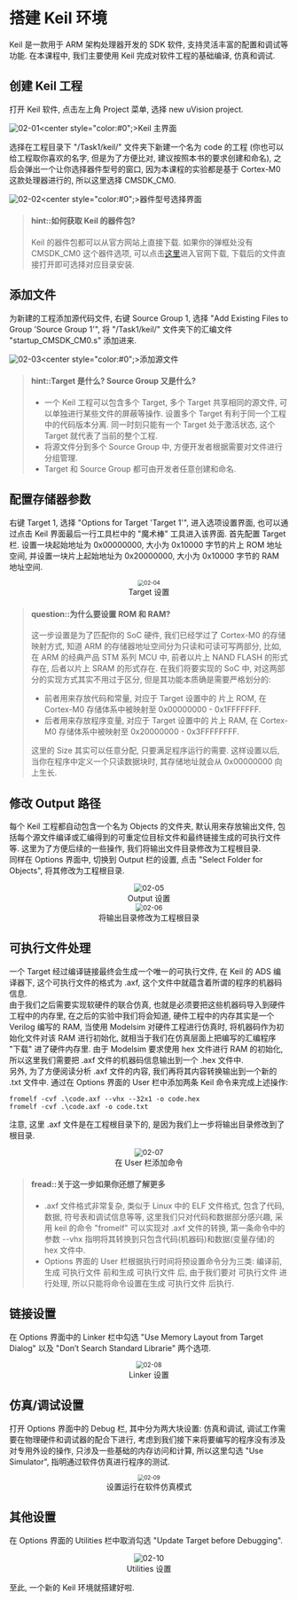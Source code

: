 # 搭建 Keil 环境

Keil 是一款用于 ARM 架构处理器开发的 SDK 软件, 支持灵活丰富的配置和调试等功能. 在本课程中, 我们主要使用 Keil 完成对软件工程的基础编译, 仿真和调试.

## 创建 Keil 工程

打开 Keil 软件, 点击左上角 Project 菜单, 选择 new uVision project.

<img src="/img/lab1/02-01.png" alt="02-01" style="zoom:100%;" /><center style="color:#0";>Keil 主界面</center>  

选择在工程目录下 "/Task1/keil/" 文件夹下新建一个名为 code 的工程 (你也可以给工程取你喜欢的名字, 但是为了方便比对, 建议按照本书的要求创建和命名), 之后会弹出一个让你选择器件型号的窗口, 因为本课程的实验都是基于 Cortex-M0 这款处理器进行的, 所以这里选择 CMSDK_CM0.

<img src="/img/lab1/02-02.png" alt="02-02" style="zoom:100%;" /><center style="color:#0";>器件型号选择界面</center> 

<!-- -->
> #### hint::如何获取 Keil 的器件包?
> Keil 的器件包都可以从官方网站上直接下载.
> 如果你的弹框处没有 CMSDK_CM0 这个器件选项, 可以点击[这里](https://www.keil.com/dd2/arm/cmsdk_cm0/)进入官网下载, 下载后的文件直接打开即可选择对应目录安装.

## 添加文件

为新建的工程添加源代码文件, 右键 Source Group 1, 选择 "Add Existing Files to Group 'Source Group 1'", 将 "/Task1/keil/" 文件夹下的汇编文件 "startup_CMSDK_CM0.s" 添加进来.

<img src="/img/lab1/02-03.png" alt="02-03" style="zoom:100%;" /><center style="color:#0";>添加源文件</center> 

<!-- -->
> #### hint::Target 是什么? Source Group 又是什么?
> +  一个 Keil 工程可以包含多个 Target, 多个 Target 共享相同的源文件, 可以单独进行某些文件的屏蔽等操作. 设置多个 Target 有利于同一个工程中的代码版本分离. 同一时刻只能有一个 Target 处于激活状态, 这个 Target 就代表了当前的整个工程.
> + 将源文件分到多个 Source Group 中, 方便开发者根据需要对文件进行分组管理.
> + Target 和 Source Group 都可由开发者任意创建和命名.

## 配置存储器参数

右键 Target 1, 选择 "Options for Target 'Target 1'", 进入选项设置界面, 也可以通过点击 Keil 界面最后一行工具栏中的 "魔术棒" 工具进入该界面. 
首先配置 Target 栏. 设置一块起始地址为 0x00000000, 大小为 0x10000 字节的片上 ROM 地址空间, 并设置一块片上起始地址为 0x20000000, 大小为 0x10000 字节的 RAM 地址空间.

<center><img src="/img/lab1/02-04.png" alt="02-04" style="zoom:70%;" /></center><center style="color:#0";>Target 设置</center> 

<!-- -->
> #### question::为什么要设置 ROM 和 RAM?
> 这一步设置是为了匹配你的 SoC 硬件, 我们已经学过了 Cortex-M0 的存储映射方式, 知道 ARM 的存储器地址空间分为只读和可读可写两部分, 比如, 在 ARM 的经典产品 STM 系列 MCU 中, 前者以片上 NAND FLASH 的形式存在, 后者以片上 SRAM 的形式存在. 在我们将要实现的 SoC 中, 对这两部分的实现方式其实不用过于区分, 但是其功能本质确是需要严格划分的: 
> + 前者用来存放代码和常量, 对应于 Target 设置中的 片上 ROM, 在 Cortex-M0 存储体系中被映射至 0x00000000 - 0x1FFFFFFF. 
> + 后者用来存放程序变量, 对应于 Target 设置中的 片上 RAM, 在 Cortex-M0 存储体系中被映射至 0x20000000 - 0x3FFFFFFFF.  
>
> 这里的 Size 其实可以任意分配, 只要满足程序运行的需要.
> 这样设置以后, 当你在程序中定义一个只读数据块时, 其存储地址就会从 0x00000000 向上生长.

## 修改 Output 路径

每个 Keil 工程都自动包含一个名为 Objects 的文件夹, 默认用来存放输出文件, 包括每个源文件编译或汇编得到的可重定位目标文件和最终链接生成的可执行文件等. 这里为了方便后续的一些操作, 我们将输出文件目录修改为工程根目录.  
同样在 Options 界面中, 切换到 Output 栏的设置, 点击 "Select Folder for Objects", 将其修改为工程根目录.

<center><img src="/img/lab1/02-05.png" alt="02-05" style="zoom:96%;" /></center><center style="color:#0";>Output 设置</center> 

<center><img src="/img/lab1/02-06.png" alt="02-06" style="zoom:85%;" /></center><center style="color:#0";>将输出目录修改为工程根目录</center> 

## 可执行文件处理

一个 Target 经过编译链接最终会生成一个唯一的可执行文件, 在 Keil 的 ADS 编译器下, 这个可执行文件的格式为 .axf, 这个文件中就蕴含着所谓的程序的机器码信息.   
由于我们之后需要实现软硬件的联合仿真, 也就是必须要把这些机器码导入到硬件工程中的内存里, 在之后的实验中我们将会知道, 硬件工程中的内存其实是一个 Verilog 编写的 RAM, 当使用 Modelsim 对硬件工程进行仿真时, 将机器码作为初始化文件对该 RAM 进行初始化, 就相当于我们在仿真层面上把编写的汇编程序 "下载" 进了硬件内存里. 由于 Modelsim 要求使用 hex 文件进行 RAM 的初始化, 所以这里我们需要把 .axf 文件的机器码信息输出到一个 .hex 文件中.   
另外, 为了方便阅读分析 .axf 文件的内容, 我们再将其内容转换输出到一个新的 .txt 文件中.
通过在 Options 界面的 User 栏中添加两条 Keil 命令来完成上述操作:

```keil
fromelf -cvf .\code.axf --vhx --32x1 -o code.hex
fromelf -cvf .\code.axf -o code.txt
```

注意, 这里 .axf 文件是在工程根目录下的, 是因为我们上一步将输出目录修改到了根目录.

<center><img src="/img/lab1/02-07.png" alt="02-07" style="zoom:92%;" /></center><center style="color:#0";>在 User 栏添加命令</center> 

<!-- -->
> #### fread::关于这一步如果你还想了解更多
> 
> + .axf 文件格式非常复杂, 类似于 Linux 中的 ELF 文件格式, 包含了代码, 数据, 符号表和调试信息等等, 这里我们只对代码和数据部分感兴趣, 采用 keil 的命令 "fromelf" 可以实现对 .axf 文件的转换, 第一条命令中的参数 --vhx 指明将其转换到只包含代码(机器码)和数据(变量存储)的 hex 文件中.
> + Options 界面的 User 栏根据执行时间将预设置命令分为三类: 编译前, 生成 可执行文件 前和生成 可执行文件 后, 由于我们要对 可执行文件 进行处理, 所以只能将命令设置在生成 可执行文件 后执行.

## 链接设置

在 Options 界面中的 Linker 栏中勾选 "Use Memory Layout from Target Dialog" 以及 "Don’t Search Standard Librarie" 两个选项.

<center><img src="/img/lab1/02-08.png" alt="02-08" style="zoom:80%;" /></center><center style="color:#0";>Linker 设置</center> 


## 仿真/调试设置

打开 Options 界面中的 Debug 栏, 其中分为两大块设置: 仿真和调试, 调试工作需要在物理硬件和调试器的配合下进行, 考虑到我们接下来将要编写的程序没有涉及对专用外设的操作, 只涉及一些基础的内存访问和计算, 所以这里勾选 "Use Simulator", 指明通过软件仿真进行程序的测试.

<center><img src="/img/lab1/02-09.png" alt="02-09" style="zoom:70%;" /></center><center style="color:#0";>设置运行在软件仿真模式</center> 

## 其他设置

在 Options 界面的 Utilities 栏中取消勾选 "Update Target before Debugging".

<center><img src="/img/lab1/02-10.png" alt="02-10" style="zoom:100%;" /></center><center style="color:#0";>Utilities 设置</center> 


至此, 一个新的 Keil 环境就搭建好啦.